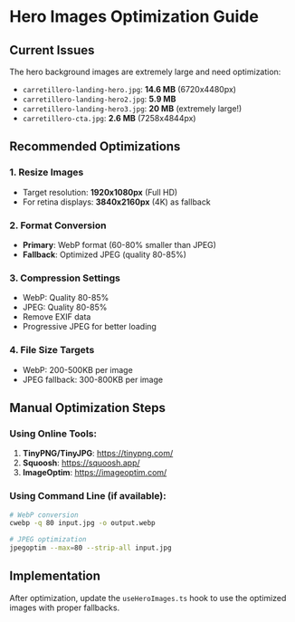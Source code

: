 # Hero Images Optimization Guide

## Current Issues

The hero background images are extremely large and need optimization:

- `carretillero-landing-hero.jpg`: **14.6 MB** (6720x4480px)
- `carretillero-landing-hero2.jpg`: **5.9 MB**
- `carretillero-landing-hero3.jpg`: **20 MB** (extremely large!)
- `carretillero-cta.jpg`: **2.6 MB** (7258x4844px)

## Recommended Optimizations

### 1. Resize Images

- Target resolution: **1920x1080px** (Full HD)
- For retina displays: **3840x2160px** (4K) as fallback

### 2. Format Conversion

- **Primary**: WebP format (60-80% smaller than JPEG)
- **Fallback**: Optimized JPEG (quality 80-85%)

### 3. Compression Settings

- WebP: Quality 80-85%
- JPEG: Quality 80-85%
- Remove EXIF data
- Progressive JPEG for better loading

### 4. File Size Targets

- WebP: 200-500KB per image
- JPEG fallback: 300-800KB per image

## Manual Optimization Steps

### Using Online Tools:

1. **TinyPNG/TinyJPG**: https://tinypng.com/
2. **Squoosh**: https://squoosh.app/
3. **ImageOptim**: https://imageoptim.com/

### Using Command Line (if available):

```bash
# WebP conversion
cwebp -q 80 input.jpg -o output.webp

# JPEG optimization
jpegoptim --max=80 --strip-all input.jpg
```

## Implementation

After optimization, update the `useHeroImages.ts` hook to use the optimized images with proper fallbacks.
